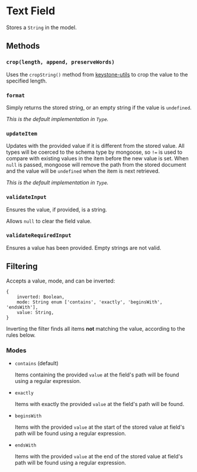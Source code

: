 # Text Field

Stores a `String` in the model.

## Methods

### `crop(length, append, preserveWords)`

Uses the `cropString()` method from [keystone-utils](https://github.com/keystonejs/keystone-utils#conversion-utilities) to crop the value to the specified length.

### `format`

Simply returns the stored string, or an empty string if the value is `undefined`.

_This is the default implementation in `Type`._

### `updateItem`

Updates with the provided value if it is different from the stored value. All types will be coerced to the schema type by mongoose, so `!=` is used to compare with existing values in the item before the new value is set. When `null` is passed, mongoose will remove the path from the stored document and the value will be `undefined` when the item is next retrieved.

_This is the default implementation in `Type`._

### `validateInput`

Ensures the value, if provided, is a string.

Allows `null` to clear the field value.

### `validateRequiredInput`

Ensures a value has been provided. Empty strings are not valid.

## Filtering

Accepts a value, mode, and can be inverted:

```
{
	inverted: Boolean,
	mode: String enum ['contains', 'exactly', 'beginsWith', 'endsWith'],
	value: String,
}
```

Inverting the filter finds all items **not** matching the value, according to the rules below.

### Modes

* `contains` (default)

  Items containing the provided `value` at the field's path will be found using a regular expression.

* `exactly`

  Items with exactly the provided `value` at the field's path will be found.

* `beginsWith`

  Items with the provided `value` at the start of the stored value at field's path will be found using a regular expression.

* `endsWith`

  Items with the provided `value` at the end of the stored value at field's path will be found using a regular expression.
